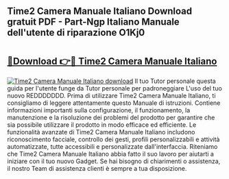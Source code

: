 ## Time2 Camera Manuale Italiano Download gratuit PDF - Part-Ngp Italiano Manuale dell'utente di riparazione O1Kj0

# <h2><a href="http://dfc3s8y.blite.top/?on=Time2+Camera+Manuale+Italiano">🔗Download 👉🔴 Time2 Camera Manuale Italiano</a></h2>

[![Time2 Camera Manuale Italiano download](https://i.imgur.com/lujVjoI.png)](http://dfc3s8y.blite.top/?on=Time2+Camera+Manuale+Italiano)
Il tuo Tutor personale questa guida per l'utente funge da Tutor personale per padroneggiare L'uso del tuo nuovo REDDDDDDD. Prima di utilizzare Time2 Camera Manuale Italiano, ti consigliamo di leggere attentamente questo Manuale di istruzioni. Contiene informazioni importanti sulla configurazione, il funzionamento, la manutenzione e la risoluzione dei problemi del prodotto per garantire che sia possibile utilizzare il prodotto in modo efficace ed efficiente. Le funzionalità avanzate di Time2 Camera Manuale Italiano includono riconoscimento facciale, controllo dei gesti, profili personalizzabili e attività automatizzate, tutte accessibili e personalizzate dall'interfaccia. Riteniamo che Time2 Camera Manuale Italiano abbia fatto il suo lavoro per aiutarti a iniziare con il tuo nuovo Gadget. Se hai bisogno di chiarimenti o assistenza, il nostro Team di assistenza clienti è sempre a tua disposizione.

